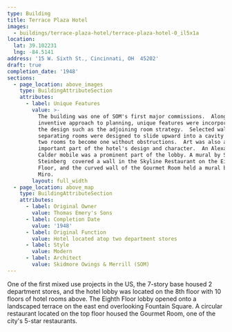 ```yaml
---
type: Building
title: Terrace Plaza Hotel
images:
  - buildings/terrace-plaza-hotel/terrace-plaza-hotel-0_il5x1a
location:
  lat: 39.102231
  lng: -84.5141
address: '15 W. Sixth St., Cincinnati, OH  45202'
draft: true
completion_date: '1948'
sections:
  - page_location: above_images
    type: BuildingAttributeSection
    attributes:
      - label: Unique Features
        value: >-
          The building was one of SOM's first major commissions.  Along with the
          inventive approach to planning, unique features were incorporated in
          the design such as the adjoining room strategy.  Selected wall
          separating rooms were designed to slide upward into a cavity to allow
          two rooms to become one without obstructions.  Art was also an
          important part of the hotel's design and character.  An Alexander
          Calder mobile was a prominent part of the lobby. A mural by Saul
          Steinberg  covered a wall in the Skyline Restaurant on the Eighth
          Floor, and the curved wall of the Gourmet Room held a mural by Joan
          Miro.
        layout: full_width
  - page_location: above_map
    type: BuildingAttributeSection
    attributes:
      - label: Original Owner
        value: Thomas Emery's Sons
      - label: Completion Date
        value: '1948'
      - label: Original Function
        value: Hotel located atop two department stores
      - label: Style
        value: Modern
      - label: Architect
        value: Skidmore Owings & Merrill (SOM)
---
```


One of the first mixed use projects in the US, the 7-story base housed 2 department stores, and the hotel lobby was located on the 8th floor with 10 floors of hotel rooms above. The Eighth Floor lobby opened onto a landscaped terrace on the east end overlooking Fountain Square. A circular restaurant located on the top floor housed the Gourmet Room, one of the city's 5-star restaurants.
